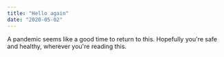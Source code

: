 ```yaml
---
title: "Hello again"
date: "2020-05-02"
---
```


A pandemic seems like a good time to return to this. Hopefully you're safe and healthy, wherever you're reading this.
